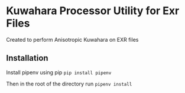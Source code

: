 # Kuwahara Processor Utility for Exr Files

Created to perform Anisotropic Kuwahara on EXR files

## Installation

Install pipenv using pip
`pip install pipenv`

Then in the root of the directory run
`pipenv install`
